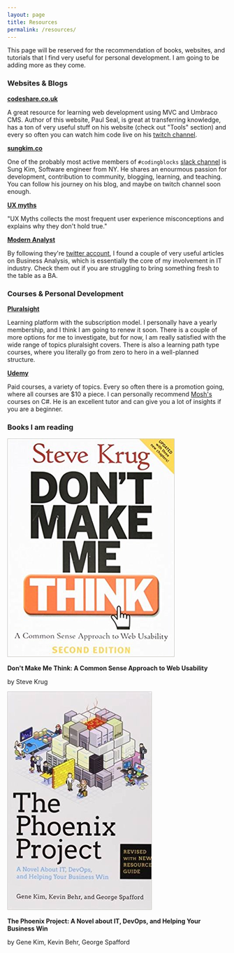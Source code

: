 ```yaml
---
layout: page
title: Resources
permalink: /resources/
---
```


This page will be reserved for the recommendation of books, websites, and tutorials that I find very useful for personal development. I am going to be adding more as they come.

### Websites & Blogs

**[codeshare.co.uk](http://www.codeshare.co.uk/)**

A great resource for learning web development using MVC and Umbraco CMS. Author of this website, Paul Seal, is great at transferring knowledge, has a ton of very useful stuff on his website (check out "Tools" section) and every so often you can watch him code live on his [twitch channel](https://www.twitch.tv/prjseal).

**[sungkim.co](http://www.sungkim.co/)**

One of the probably most active members of ```#codingblocks``` [slack channel](https://www.codingblocks.net/slack/) is Sung Kim, Software engineer from NY. He shares an enourmous passion for development, contribution to community, blogging, learning, and teaching. You can follow his journey on his blog, and maybe on twitch channel soon enough. 

**[UX myths](http://uxmyths.com/)**

"UX Myths collects the most frequent user experience misconceptions and explains why they don't hold true." 

**[Modern Analyst](http://www.modernanalyst.com/Home.aspx)**

By following they're [twitter account](https://twitter.com/ModernAnalyst), I found a couple of very useful articles on Business Analysis, which is essentially the core of my involvement in IT industry. Check them out if you are struggling to bring something fresh to the table as a BA.

### Courses & Personal Development

**[Pluralsight](http://www.pluralsight.com)**

Learning platform with the subscription model. I personally have a yearly membership, and I think I am going to renew it soon. There is a couple of more options for me to investigate, but for now, I am really satisfied with the wide range of topics pluralsight covers. There is also a learning path type courses, where you literally go from zero to hero in a well-planned structure.

**[Udemy](http://www.udemy.com)**

Paid courses, a variety of topics. Every so often there is a promotion going, where all courses are $10 a piece. I can personally recommend [Mosh's](https://www.udemy.com/user/moshfeghhamedani/) courses on C#. He is an excellent tutor and can give you a lot of insights if you are a beginner.

### Books I am reading

![krug](/images/dont-make-me-think.jpg "Steve Krug")


**Don't Make Me Think: A Common Sense Approach to Web Usability**

by Steve Krug


![phoenix](/images/phoenix-project.jpg "Pheonix Project")

**The Phoenix Project: A Novel about IT, DevOps, and Helping Your Business Win**

by Gene Kim, Kevin Behr, George Spafford